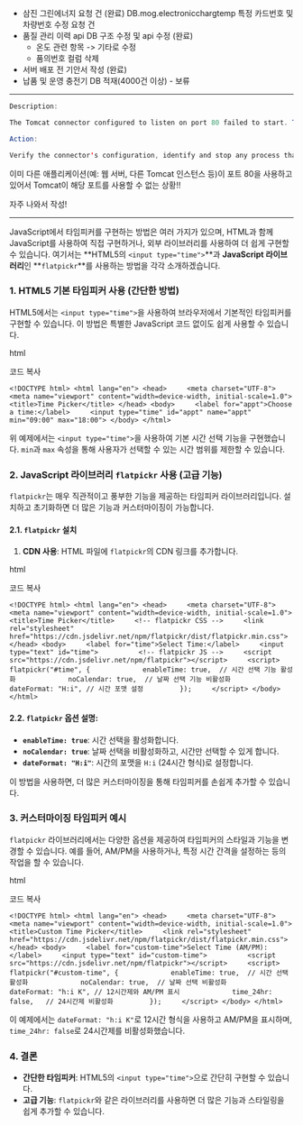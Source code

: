 - 삼진 그린에너지 요청 건  (완료)
	DB.mog.electronicchargtemp 특정 카드번호 및 차량번호 수정 요청 건
- 품질 관리 이력 api DB 구조 수정 및 api 수정 (완료)
  - 온도 관련 항목 -> 기타로 수정
  - 품의번호 컬럼 삭제
- 서버 배포 전 기안서 작성 (완료)
- 납품 및 운영 충전기 DB 적재(4000건 이상) - 보류


----
```java
Description:

The Tomcat connector configured to listen on port 80 failed to start. The port may already be in use or the connector may be misconfigured.

Action:

Verify the connector's configuration, identify and stop any process that's listening on port 80, or configure this application to listen on another port.
```

이미 다른 애플리케이션(예: 웹 서버, 다른 Tomcat 인스턴스 등)이 포트 80을 사용하고 있어서 Tomcat이 해당 포트를 사용할 수 없는 상황!!

자주 나와서 작성!

----
JavaScript에서 타임피커를 구현하는 방법은 여러 가지가 있으며, HTML과 함께 JavaScript를 사용하여 직접 구현하거나, 외부 라이브러리를 사용하여 더 쉽게 구현할 수 있습니다. 여기서는 **HTML5의 `<input type="time">`**과 **JavaScript 라이브러리**인 **`flatpickr`**를 사용하는 방법을 각각 소개하겠습니다.

### 1. HTML5 기본 타임피커 사용 (간단한 방법)

HTML5에서는 `<input type="time">`을 사용하여 브라우저에서 기본적인 타임피커를 구현할 수 있습니다. 이 방법은 특별한 JavaScript 코드 없이도 쉽게 사용할 수 있습니다.

html

코드 복사

`<!DOCTYPE html> <html lang="en"> <head>     <meta charset="UTF-8">     <meta name="viewport" content="width=device-width, initial-scale=1.0">     <title>Time Picker</title> </head> <body>     <label for="appt">Choose a time:</label>     <input type="time" id="appt" name="appt" min="09:00" max="18:00"> </body> </html>`

위 예제에서는 `<input type="time">`을 사용하여 기본 시간 선택 기능을 구현했습니다. `min`과 `max` 속성을 통해 사용자가 선택할 수 있는 시간 범위를 제한할 수 있습니다.

### 2. JavaScript 라이브러리 `flatpickr` 사용 (고급 기능)

`flatpickr`는 매우 직관적이고 풍부한 기능을 제공하는 타임피커 라이브러리입니다. 설치하고 초기화하면 더 많은 기능과 커스터마이징이 가능합니다.

#### 2.1. `flatpickr` 설치

1. **CDN 사용**: HTML 파일에 `flatpickr`의 CDN 링크를 추가합니다.

html

코드 복사

`<!DOCTYPE html> <html lang="en"> <head>     <meta charset="UTF-8">     <meta name="viewport" content="width=device-width, initial-scale=1.0">     <title>Time Picker</title>     <!-- flatpickr CSS -->     <link rel="stylesheet" href="https://cdn.jsdelivr.net/npm/flatpickr/dist/flatpickr.min.css"> </head> <body>     <label for="time">Select Time:</label>     <input type="text" id="time">          <!-- flatpickr JS -->     <script src="https://cdn.jsdelivr.net/npm/flatpickr"></script>     <script>         flatpickr("#time", {             enableTime: true,  // 시간 선택 기능 활성화             noCalendar: true,  // 날짜 선택 기능 비활성화             dateFormat: "H:i", // 시간 포맷 설정         });     </script> </body> </html>`

#### 2.2. `flatpickr` 옵션 설명:

- **`enableTime: true`**: 시간 선택을 활성화합니다.
- **`noCalendar: true`**: 날짜 선택을 비활성화하고, 시간만 선택할 수 있게 합니다.
- **`dateFormat: "H:i"`**: 시간의 포맷을 `H:i` (24시간 형식)로 설정합니다.

이 방법을 사용하면, 더 많은 커스터마이징을 통해 타임피커를 손쉽게 추가할 수 있습니다.

### 3. 커스터마이징 타임피커 예시

`flatpickr` 라이브러리에서는 다양한 옵션을 제공하여 타임피커의 스타일과 기능을 변경할 수 있습니다. 예를 들어, AM/PM을 사용하거나, 특정 시간 간격을 설정하는 등의 작업을 할 수 있습니다.

html

코드 복사

`<!DOCTYPE html> <html lang="en"> <head>     <meta charset="UTF-8">     <meta name="viewport" content="width=device-width, initial-scale=1.0">     <title>Custom Time Picker</title>     <link rel="stylesheet" href="https://cdn.jsdelivr.net/npm/flatpickr/dist/flatpickr.min.css"> </head> <body>     <label for="custom-time">Select Time (AM/PM):</label>     <input type="text" id="custom-time">          <script src="https://cdn.jsdelivr.net/npm/flatpickr"></script>     <script>         flatpickr("#custom-time", {             enableTime: true,  // 시간 선택 활성화             noCalendar: true,  // 날짜 선택 비활성화             dateFormat: "h:i K", // 12시간제와 AM/PM 표시             time_24hr: false,   // 24시간제 비활성화         });     </script> </body> </html>`

이 예제에서는 `dateFormat: "h:i K"`로 12시간 형식을 사용하고 AM/PM을 표시하며, `time_24hr: false`로 24시간제를 비활성화했습니다.

### 4. 결론

- **간단한 타임피커**: HTML5의 `<input type="time">`으로 간단히 구현할 수 있습니다.
- **고급 기능**: `flatpickr`와 같은 라이브러리를 사용하면 더 많은 기능과 스타일링을 쉽게 추가할 수 있습니다.